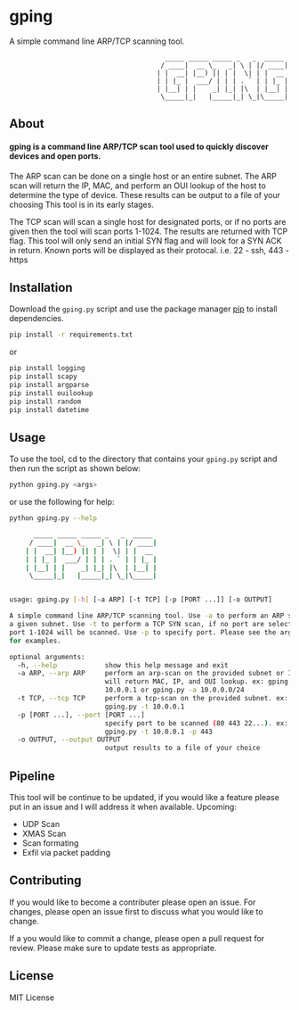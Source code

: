 # gping

A simple command line ARP/TCP scanning tool.

                                           _____ _____ _____ _   _  _____ 
                                          / ____|  __ \_   _| \ | |/ ____|
                                         | |  __| |__) || | |  \| | |  __ 
                                         | | |_ |  ___/ | | | . ` | | |_ |
                                         | |__| | |    _| |_| |\  | |__| |
                                          \_____|_|   |_____|_| \_|\_____|


## About

#### gping is a command line ARP/TCP scan tool used to quickly discover devices and open ports. 
The ARP scan can be done on a single host or an entire subnet. The ARP scan will return the IP, MAC, and perform an OUI lookup of the host to determine the type of device. These results can be output to a file of your choosing This tool is in its early stages.

The TCP scan will scan a single host for designated ports, or if no ports are given then the tool will scan ports 1-1024. The results are returned with TCP flag. This tool will only send an initial SYN flag and will look for a SYN ACK in return. Known ports will be displayed as their protocal. i.e. 22 - ssh, 443 - https

## Installation

Download the `gping.py` script and
use the package manager [pip](https://pip.pypa.io/en/stable/) to install dependencies.
```bash
pip install -r requirements.txt
```
or
```bash
pip install logging
pip install scapy
pip install argparse
pip install ouilookup
pip install random
pip install datetime
```

## Usage

To use the tool, cd to the directory that contains your `gping.py` script and then run the script as shown below:
```bash
python gping.py <args>
```
or use the following for help:
```bash
python gping.py --help
```
```bash
      _____ _____ _____ _   _  _____
     / ____|  __ \_   _| \ | |/ ____|
    | |  __| |__) || | |  \| | |  __
    | | |_ |  ___/ | | | . ` | | |_ |
    | |__| | |    _| |_| |\  | |__| |
     \_____|_|   |_____|_| \_|\_____|


usage: gping.py [-h] [-a ARP] [-t TCP] [-p [PORT ...]] [-o OUTPUT]

A simple command line ARP/TCP scanning tool. Use -a to perform an ARP scan on
a given subnet. Use -t to perform a TCP SYN scan, if no port are selected then
port 1-1024 will be scanned. Use -p to specify port. Please see the arguments
for examples.

optional arguments:
  -h, --help            show this help message and exit
  -a ARP, --arp ARP     perform an arp-scan on the provided subnet or IP which
                        will return MAC, IP, and OUI lookup. ex: gping.py -a
                        10.0.0.1 or gping.py -a 10.0.0.0/24
  -t TCP, --tcp TCP     perform a tcp-scan on the provided subnet. ex:
                        gping.py -t 10.0.0.1
  -p [PORT ...], --port [PORT ...]
                        specify port to be scanned (80 443 22...). ex:
                        gping.py -t 10.0.0.1 -p 443
  -o OUTPUT, --output OUTPUT
                        output results to a file of your choice
```

## Pipeline
This tool will be continue to be updated, if you would like a feature please put in an issue and I will address it when available. 
Upcoming:
- UDP Scan
- XMAS Scan
- Scan formating
- Exfil via packet padding

## Contributing
If you would like to become a contributer please open an issue. For changes, please open an issue first to discuss what you would like to change.

If a you would like to commit a change, please open a pull request for review. Please make sure to update tests as appropriate.

## License
MIT License
